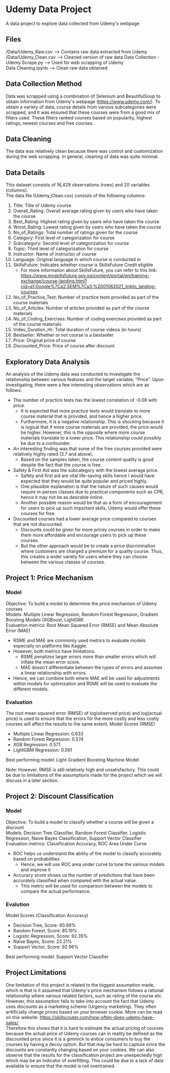 # Udemy Data Project
 A data project to explore data collected from Udemy's webpage

## Files
/Data/Udemy_Raw.csv --> Contains raw data extracted from Udemy <br> 
/Data/Udemy_Clean.csv --> Cleaned version of raw data
Data Collection - Udemy Scrape.py --> Used for web scrapping of Udemy <br>
Data Cleaning.ipynb --> Clean raw data obtained


## Data Collection Method
Data was scrapped using a combination of Selenium and BeautifulSoup to obtain information from Udemy's webpage (https://www.udemy.com/). To obtain a variety of data, course details from various subcategories were scrapped, and it was ensured that these courses were from a good mix of filters used. These filters ranked courses based on popularity, highest ratings, newest courses and free courses. 

## Data Cleaning
The data was relatively clean because there was control and customization during the web scrapping. In general, cleaning of data was quite minimal. 

## Data Details
This dataset consists of 16,429 observations (rows) and 20 variables (columns). <br> 
The data file (Udemy_Clean.csv) consists of the following columns: <br>
1. Title: Title of Udemy course
2. Overall_Rating: Overall average rating given by users who have taken the course
3. Best_Rating: Highest rating given by users who have taken the course
4. Worst_Rating: Lowest rating given by users who have taken the course
5. No_of_Ratings: Total number of ratings given for the course
6. Category: First level of categorization for course
7. Subcategory: Second level of categorization for course
8. Topic: Third level of categorization for course
9. Instructor: Name of instructor of course
10. Language: Original language in which course is conducted in
11. SkillsFuture: Indicates whether course is SkillsFuture Credit eligible 
    - For more information about SkillsFuture, you can refer to this link: https://www.myskillsfuture.gov.sg/content/portal/en/training-exchange/course-landing.html?cid=a1:Google%7Ca2:SEM%7Ca3:%2001062021_linkto_landing-courses
12. No_of_Practice_Test: Number of practice tests provided as part of the course materials
13. No_of_Articles: Number of articles provided as part of the course materials
14. No_of_Coding_Exercises: Number of coding exercises provided as part of the course materials
15. Video_Duration_Hr: Total duration of course videos (in hours)
16. Bestseller: Whether or not course is a bestseller
17. Price: Original price of course
18. Discounted_Price: Price of course after discount

## Exploratory Data Analysis 
An analysis of the Udemy data was conducted to investigate the relationship between various features and the target variable, "Price". Upon investigating, there were a few interesting observations which are as follows: 
- The number of practice tests has the lowest correlation of -0.08 with price. 
    - It is expected that more practice tests would translate to more course material that is provided, and hence a higher price. 
    - Furthermore, it is a negative relationship. This is shocking because it is logical that if more course materials are provided, the price would be higher. However, this is the opposite where more course materials translate to a lower price. This relationship could possibly be due to a confounder. 
- An interesting finding was that some of the free courses provided were relatively highly rated (3.7 and above). 
    - Based on the samples taken, the course content quality is good despite the fact that the course is free. 
- Safety & First Aid was the subcategory with the lowest average price. 
    - Safety and first aid are vital life-saving skills hence I would have expected that they would be quite popular and priced highly. 
    - One plausible explanation is that the nature of such causes would require in-person classes due to practical components such as CPR, hence it may not be as desirable online. 
    - Another possible reason would be that as a form of encouragement for users to pick up such important skills, Udemy would offer these courses for free. 
- Discounted courses had a lower average price compared to courses that are not discounted. 
    - Discounts could be given for more pricey courses in order to make them more affordable and encourage users to pick up these courses. 
    - But the other approach would be to create a price discrimination where customers are charged a premium for a quality course. Thus, this creates a wider variety for users where they can choose between the various classes of courses.


## Project 1: Price Mechanism 
### Model 
Objective: To build a model to determine the price mechanism of Udemy courses <br>
Models: Multiple Linear Regression, Random Forest Regression, Gradient Boosting Models (XGBoost, LightGM) <br> 
Evaluation metrics: Root Mean Squared Error (RMSE) and Mean Absolute Error (MAE) <br> 
- RSME and MAE are commonly used metrics to evaluate models especially on platforms like Kaggle. 
- However, both metrics have limitations. 
    - RSME penalizes larger errors more than smaller errors which will inflate the mean error score. 
    - MAE doesn't differentiate between the types of errors and assumes a linear relationship with errors. 
- Hence, we can combine both where MAE will be used for adjustments within models for optimization and RSME will be used to evaluate the different models. 

### Evaluation 
The root mean squared error (RMSE) of log(observed price) and log(actual price) is used to ensure that the errors for the more costly and less costly courses will affect the results to the same extent. 
Model Scores (RMSE)
- Multiple Linear Regression: 0.633
- Random Forest Regression: 0.574
- XGB Regression: 0.571
- LightGBM Regression: 0.561

Best performing model: Light Gradient Boosting Machine Model 

Note: However, RMSE is still relatively high and unsatisfactory. This could be due to limitations of the assumptions made for the project which we will discuss in a later section. 

## Project 2: Discount Classification
### Model 
Objective: To build a model to classify whether a course will be given a discount <br> 
Models: Decision Tree Classifier, Random Forest Classifier, Logistic Regression, Naive Bayes Classification, Support Vector Classifier <br> 
Evaluation metrics: Classification Accuracy, ROC Area Under Curve <br>
- ROC helps us understand the ability of the model to classify accurately based on probabilities 
    - Hence, we will use ROC area under curve to tune the various models and improve it
- Accuracy score shows us the number of predictions that have been accurately classified when compared with the actual value. 
    - This metric will be used for comparison between the models to compare the actual performance. 

### Evalution
Model Scores (Classification Accuracy)
- Decision Tree, Score: 90.99%
- Random Forest, Score: 85.19%
- Logistic Regression, Score: 92.35%
- Naive Bayes, Score: 23.21%
- Support Vector, Score: 92.96%

Best performing model: Support Vector Classifier 

## Project Limitations
One limitation of this project is related to the biggest assumption made, which is that is it assumed that Udemy's price mechanism follows a rational relationship where various related factors, such as rating of the course etc. However, this assumption fails to take into account the fact that Udemy uses discounts as a marketing scheme (Urgency marketing). They often aritificially change prices based on your browser cookie. More can be read on this website: https://skillscouter.com/how-often-does-udemy-have-sales/. <br> 
Therefore this shows that it is hard to estimate the actual pricing of courses because the actual price of Udemy courses can in reality be defined as the discounted price since it is a gimmick to entice consumers to buy the courses by having a decoy option. But that may be hard to capture since the discounts are constantly changing based on your cookies. 
We can also observe that the results for the classification project are unexpectedly high which may be an indicator of overfitting. This could be due to a lack of data available to ensure that the model is not overtrained. 











